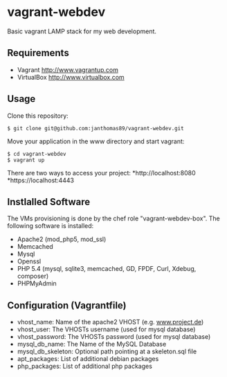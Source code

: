 vagrant-webdev
==============

Basic vagrant LAMP stack for my web development.


Requirements
------------
* Vagrant <http://www.vagrantup.com>
* VirtualBox <http://www.virtualbox.com>


Usage
------------
Clone this repository:

	$ git clone git@github.com:janthomas89/vagrant-webdev.git

Move your application in the www directory and start vagrant:

	$ cd vagrant-webdev
	$ vagrant up

There are two ways to access your project:
*http://localhost:8080
*https://localhost:4443


Instlalled Software
------------
The VMs provisioning is done by the chef role "vagrant-webdev-box". The following software is installed:
* Apache2 (mod_php5, mod_ssl)
* Memcached
* Mysql
* Openssl
* PHP 5.4 (mysql, sqlite3, memcached, GD, FPDF, Curl, Xdebug, composer)
* PHPMyAdmin


Configuration (Vagrantfile)
------------
* vhost_name: Name of the apache2 VHOST (e.g. www.project.de)
* vhost_user: The VHOSTs username (used for mysql database)
* vhost_password: The VHOSTs password (used for mysql database)
* mysql_db_name: The Name of the MySQL Database
* mysql_db_skeleton: Optional path pointing at a skeleton.sql file
* apt_packages: List of additional debian packages
* php_packages: List of additional php packages

